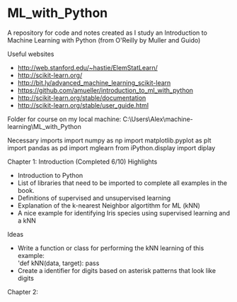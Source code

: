 # ML_with_Python

A repository for code and notes created as I study an Introduction to Machine Learning with Python (from O'Reilly by Muller and Guido)

Useful websites
- http://web.stanford.edu/~hastie/ElemStatLearn/
- http://scikit-learn.org/
- http://bit.ly/advanced_machine_learning_scikit-learn
- https://github.com/amueller/introduction_to_ml_with_python
- http://scikit-learn.org/stable/documentation
- http://scikit-learn.org/stable/user_guide.html

Folder for course on my local machine:  C:\Users\Alex\machine-learning\ML_with_Python


Necessary imports
import numpy as np
import matplotlib.pyplot as plt
import pandas as pd
import mglearn
from iPython.display import diplay



Chapter 1:  Introduction (Completed 6/10)
Highlights
* Introduction to Python
* List of libraries that need to be imported to complete all examples in the book.
* Definitions of supervised and unsupervised learning
* Explanation of the k-nearest Neighbor algortithm for ML (kNN)
* A nice example for identifying Iris species using supervised learning and a kNN


Ideas
* Write a function or class for performing the kNN learning of this example:  
'def kNN(data, target): pass
* Create a identifier for digits based on asterisk patterns that look like digits


Chapter 2:  

